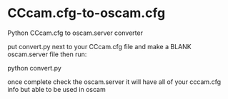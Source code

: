 # CCcam.cfg-to-oscam.cfg
Python CCcam.cfg to oscam.server converter

put convert.py next to your CCcam.cfg file and make a BLANK oscam.server file then run:

python convert.py

once complete check the oscam.server it will have all of your cccam.cfg info but able to be used in oscam
